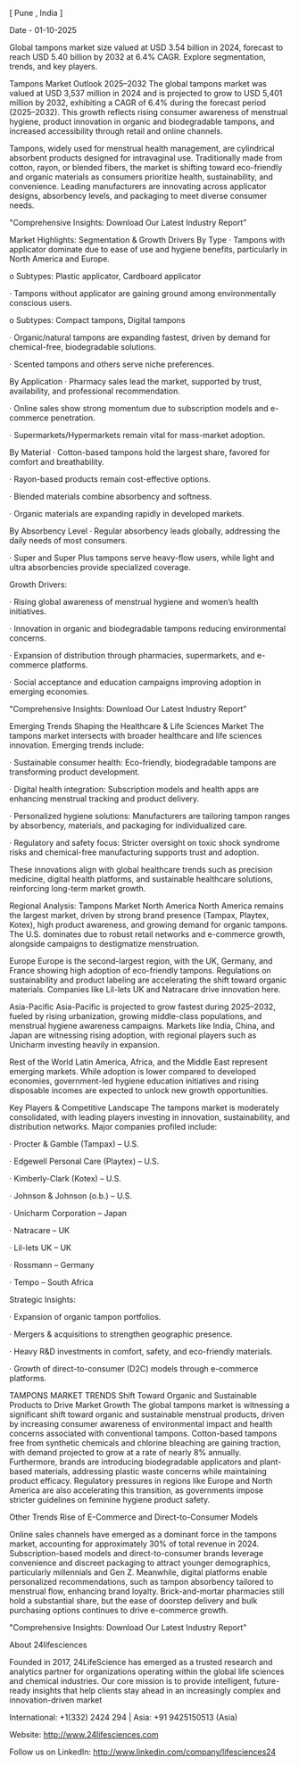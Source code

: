 [ Pune , India ]

Date - 01-10-2025

Global tampons market size valued at USD 3.54 billion in 2024, forecast to reach USD 5.40 billion by 2032 at 6.4% CAGR. Explore segmentation, trends, and key players.

Tampons Market Outlook 2025–2032
The global tampons market was valued at USD 3,537 million in 2024 and is projected to grow to USD 5,401 million by 2032, exhibiting a CAGR of 6.4% during the forecast period (2025–2032). This growth reflects rising consumer awareness of menstrual hygiene, product innovation in organic and biodegradable tampons, and increased accessibility through retail and online channels.

Tampons, widely used for menstrual health management, are cylindrical absorbent products designed for intravaginal use. Traditionally made from cotton, rayon, or blended fibers, the market is shifting toward eco-friendly and organic materials as consumers prioritize health, sustainability, and convenience. Leading manufacturers are innovating across applicator designs, absorbency levels, and packaging to meet diverse consumer needs.

"Comprehensive Insights: Download Our Latest Industry Report"

 

Market Highlights: Segmentation & Growth Drivers
By Type
·         Tampons with applicator dominate due to ease of use and hygiene benefits, particularly in North America and Europe.

o    Subtypes: Plastic applicator, Cardboard applicator

·         Tampons without applicator are gaining ground among environmentally conscious users.

o    Subtypes: Compact tampons, Digital tampons

·         Organic/natural tampons are expanding fastest, driven by demand for chemical-free, biodegradable solutions.

·         Scented tampons and others serve niche preferences.

By Application
·         Pharmacy sales lead the market, supported by trust, availability, and professional recommendation.

·         Online sales show strong momentum due to subscription models and e-commerce penetration.

·         Supermarkets/Hypermarkets remain vital for mass-market adoption.

By Material
·         Cotton-based tampons hold the largest share, favored for comfort and breathability.

·         Rayon-based products remain cost-effective options.

·         Blended materials combine absorbency and softness.

·         Organic materials are expanding rapidly in developed markets.

By Absorbency Level
·         Regular absorbency leads globally, addressing the daily needs of most consumers.

·         Super and Super Plus tampons serve heavy-flow users, while light and ultra absorbencies provide specialized coverage.

Growth Drivers:

·         Rising global awareness of menstrual hygiene and women’s health initiatives.

·         Innovation in organic and biodegradable tampons reducing environmental concerns.

·         Expansion of distribution through pharmacies, supermarkets, and e-commerce platforms.

·         Social acceptance and education campaigns improving adoption in emerging economies.

"Comprehensive Insights: Download Our Latest Industry Report"

 

Emerging Trends Shaping the Healthcare & Life Sciences Market
The tampons market intersects with broader healthcare and life sciences innovation. Emerging trends include:

·         Sustainable consumer health: Eco-friendly, biodegradable tampons are transforming product development.

·         Digital health integration: Subscription models and health apps are enhancing menstrual tracking and product delivery.

·         Personalized hygiene solutions: Manufacturers are tailoring tampon ranges by absorbency, materials, and packaging for individualized care.

·         Regulatory and safety focus: Stricter oversight on toxic shock syndrome risks and chemical-free manufacturing supports trust and adoption.

These innovations align with global healthcare trends such as precision medicine, digital health platforms, and sustainable healthcare solutions, reinforcing long-term market growth.

Regional Analysis: Tampons Market
North America
North America remains the largest market, driven by strong brand presence (Tampax, Playtex, Kotex), high product awareness, and growing demand for organic tampons. The U.S. dominates due to robust retail networks and e-commerce growth, alongside campaigns to destigmatize menstruation.

Europe
Europe is the second-largest region, with the UK, Germany, and France showing high adoption of eco-friendly tampons. Regulations on sustainability and product labeling are accelerating the shift toward organic materials. Companies like Lil-lets UK and Natracare drive innovation here.

Asia-Pacific
Asia-Pacific is projected to grow fastest during 2025–2032, fueled by rising urbanization, growing middle-class populations, and menstrual hygiene awareness campaigns. Markets like India, China, and Japan are witnessing rising adoption, with regional players such as Unicharm investing heavily in expansion.

Rest of the World
Latin America, Africa, and the Middle East represent emerging markets. While adoption is lower compared to developed economies, government-led hygiene education initiatives and rising disposable incomes are expected to unlock new growth opportunities.

Key Players & Competitive Landscape
The tampons market is moderately consolidated, with leading players investing in innovation, sustainability, and distribution networks. Major companies profiled include:

·         Procter & Gamble (Tampax) – U.S.

·         Edgewell Personal Care (Playtex) – U.S.

·         Kimberly-Clark (Kotex) – U.S.

·         Johnson & Johnson (o.b.) – U.S.

·         Unicharm Corporation – Japan

·         Natracare – UK

·         Lil-lets UK – UK

·         Rossmann – Germany

·         Tempo – South Africa

Strategic Insights:

·         Expansion of organic tampon portfolios.

·         Mergers & acquisitions to strengthen geographic presence.

·         Heavy R&D investments in comfort, safety, and eco-friendly materials.

·         Growth of direct-to-consumer (D2C) models through e-commerce platforms.

TAMPONS MARKET TRENDS
Shift Toward Organic and Sustainable Products to Drive Market Growth
The global tampons market is witnessing a significant shift toward organic and sustainable menstrual products, driven by increasing consumer awareness of environmental impact and health concerns associated with conventional tampons. Cotton-based tampons free from synthetic chemicals and chlorine bleaching are gaining traction, with demand projected to grow at a rate of nearly 8% annually. Furthermore, brands are introducing biodegradable applicators and plant-based materials, addressing plastic waste concerns while maintaining product efficacy. Regulatory pressures in regions like Europe and North America are also accelerating this transition, as governments impose stricter guidelines on feminine hygiene product safety.

Other Trends
Rise of E-Commerce and Direct-to-Consumer Models

Online sales channels have emerged as a dominant force in the tampons market, accounting for approximately 30% of total revenue in 2024. Subscription-based models and direct-to-consumer brands leverage convenience and discreet packaging to attract younger demographics, particularly millennials and Gen Z. Meanwhile, digital platforms enable personalized recommendations, such as tampon absorbency tailored to menstrual flow, enhancing brand loyalty. Brick-and-mortar pharmacies still hold a substantial share, but the ease of doorstep delivery and bulk purchasing options continues to drive e-commerce growth.

"Comprehensive Insights: Download Our Latest Industry Report"

 

 

About 24lifesciences

 

Founded in 2017, 24LifeScience has emerged as a trusted research and analytics partner for organizations operating within the global life sciences and chemical industries. Our core mission is to provide intelligent, future-ready insights that help clients stay ahead in an increasingly complex and innovation-driven market

 

International: +1(332) 2424 294 | Asia: +91 9425150513 (Asia)

Website: http://www.24lifesciences.com

Follow us on LinkedIn: http://www.linkedin.com/company/lifesciences24
